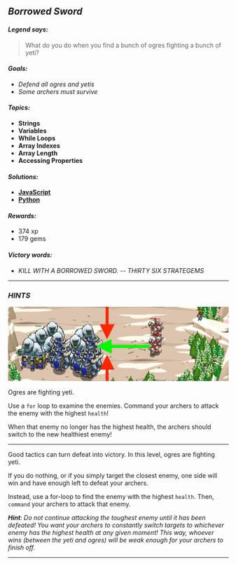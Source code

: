 ## _Borrowed Sword_

#### _Legend says:_
> What do you do when you find a bunch of ogres fighting a bunch of yeti?

#### _Goals:_
+ _Defend all ogres and yetis_
+ _Some archers must survive_

#### _Topics:_
+ **Strings**
+ **Variables**
+ **While Loops**
+ **Array Indexes**
+ **Array Length**
+ **Accessing Properties**

#### _Solutions:_
+ **[JavaScript](borrowedSword.js)**
+ **[Python](borrowed_sword.py)**

#### _Rewards:_
+ 374 xp
+ 179 gems

#### _Victory words:_
+ _KILL WITH A BORROWED SWORD. -- THIRTY SIX STRATEGEMS_

___

### _HINTS_

![](img/borrowed_sword.png)

Ogres are fighting yeti.

Use a `for` loop to examine the enemies. Command your archers to attack the enemy with the highest `health`!

When that enemy no longer has the highest health, the archers should switch to the new healthiest enemy!

___

Good tactics can turn defeat into victory. In this level, ogres are fighting yeti.

If you do nothing, or if you simply target the closest enemy, one side will win and have enough left to defeat your archers.

Instead, use a for-loop to find the enemy with the highest `health`. Then, `command` your archers to attack that enemy.

_**Hint**: Do not continue attacking the toughest enemy until it has been defeated! You want your archers to constantly switch targets to whichever enemy has the highest health at any given moment! This way, whoever wins (between the yeti and ogres) will be weak enough for your archers to finish off._

___
